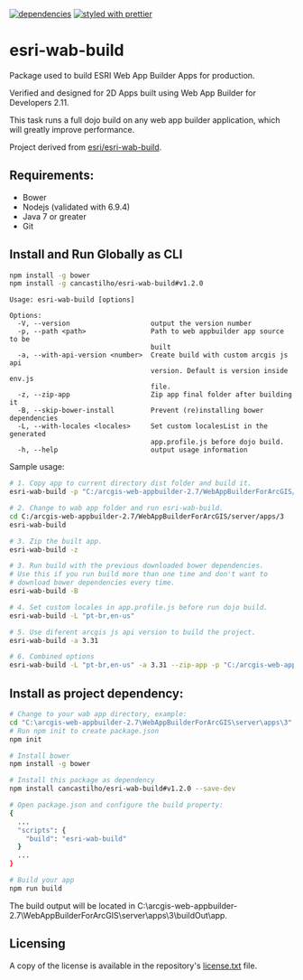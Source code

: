 [![dependencies](https://david-dm.org/gbochenek/esri-wab-build.svg)](https://david-dm.org/cancastilho/esri-wab-build) [![styled with prettier](https://img.shields.io/badge/styled_with-prettier-ff69b4.svg)](https://github.com/prettier/prettier)

# esri-wab-build
Package used to build ESRI Web App Builder Apps for production.

Verified and designed for 2D Apps built using Web App Builder for Developers 2.11.

This task runs a full dojo build on any web app builder application, which will greatly improve performance.

Project derived from [esri/esri-wab-build](https://github.com/Esri/esri-wab-build).

## Requirements:

* Bower
* Nodejs (validated with 6.9.4)
* Java 7 or greater
* Git


## Install and Run Globally as CLI

````sh
npm install -g bower
npm install -g cancastilho/esri-wab-build#v1.2.0
````

````
Usage: esri-wab-build [options]

Options:
  -V, --version                    output the version number
  -p, --path <path>                Path to web appbuilder app source to be
                                   built
  -a, --with-api-version <number>  Create build with custom arcgis js api
                                   version. Default is version inside env.js
                                   file.
  -z, --zip-app                    Zip app final folder after building it
  -B, --skip-bower-install         Prevent (re)installing bower dependencies
  -L, --with-locales <locales>     Set custom localesList in the generated
                                   app.profile.js before dojo build.
  -h, --help                       output usage information
````

Sample usage:

````sh
# 1. Copy app to current directory dist folder and build it.
esri-wab-build -p "C:/arcgis-web-appbuilder-2.7/WebAppBuilderForArcGIS/server/apps/3"

# 2. Change to wab app folder and run esri-wab-build. 
cd C:/arcgis-web-appbuilder-2.7/WebAppBuilderForArcGIS/server/apps/3
esri-wab-build

# 3. Zip the built app.
esri-wab-build -z

# 3. Run build with the previous downloaded bower dependencies.
# Use this if you run build more than one time and don't want to
# download bower dependencies every time.
esri-wab-build -B

# 4. Set custom locales in app.profile.js before run dojo build.
esri-wab-build -L "pt-br,en-us"

# 5. Use diferent arcgis js api version to build the project.
esri-wab-build -a 3.31

# 6. Combined options
esri-wab-build -L "pt-br,en-us" -a 3.31 --zip-app -p "C:/arcgis-web-appbuilder-2.7/WebAppBuilderForArcGIS/server/apps/3"
````


## Install as project dependency:

````sh
# Change to your wab app directory, example:
cd "C:\arcgis-web-appbuilder-2.7\WebAppBuilderForArcGIS\server\apps\3"
# Run npm init to create package.json
npm init

# Install bower
npm install -g bower

# Install this package as dependency
npm install cancastilho/esri-wab-build#v1.2.0 --save-dev

# Open package.json and configure the build property:
{
  ...
  "scripts": {
    "build": "esri-wab-build"
  }
  ...
}

# Build your app
npm run build
````

The build output will be located in C:\arcgis-web-appbuilder-2.7\WebAppBuilderForArcGIS\server\apps\3\buildOut\app.

## Licensing

A copy of the license is available in the repository's [license.txt](license.txt) file.
